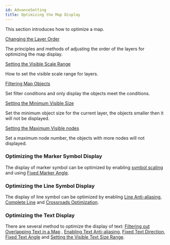 ```yaml
---
id: AdvanceSetting
title: Optimizing the Map Display
---
```


This section introduces how to optimize a map.

[Changing the Layer Order](SettingLayerOrder.htm)

The principles and methods of adjusting the order of the layers for optimizing the map display.

[Setting the Visible Scale Range](ScaleRanges.htm)

How to set the visible scale range for layers.

[Filtering Map Objects](FilterObjects.htm)

Set filter conditions and only display the objects meet the conditions.

[Setting the Minimum Visible Size](ObjectSize.htm)

Set the minimum object size for the current layer, the objects smaller then it will not be displayed.

[Setting the Maximum Visible nodes](MaxNodes.htm)

Set a maximum node number, the objects with more nodes will not displayed.

### Optimizing the Marker Symbol Display

The display of marker symbol can be optimized by enabling [symbol scaling](SymbolZoom.htm) and using [Fixed Marker Angle](FixSymAngle.htm).

### Optimizing the Line Symbol Display

The display of line symbol can be optimized by enabling [Line Anti-aliasing](LineAntialiasing.htm), [Complete Line](Linedisplay.htm) and [Crossroads Optimization](RoadCross.htm).

### Optimizing the Text Display

There are several method to optimize the display of text: [Filtering out Overlapping Text in a Map](OverlapObj.htm) , [Enabling Text Anti-aliasing](TextAntialiasing.htm), [Fixed Text Direction](FixTextOrientation.htm), [Fixed Text Angle](FixTextAngle.htm) and [Setting the Visible Text Size Range](VisiableRanges.htm).